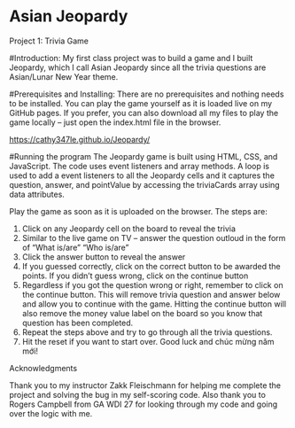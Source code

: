 # Asian Jeopardy
Project 1: Trivia Game

#Introduction: 
My first class project was to build a game and I built Jeopardy, which I call Asian Jeopardy since all the trivia questions are Asian/Lunar New Year theme. 

#Prerequisites and Installing: 
There are no prerequisites and nothing needs to be installed.  You can play the game yourself as it is loaded live on my GitHub pages. If you prefer, you can also download all my files to play the game locally – just open the index.html file in the browser. 

https://cathy347le.github.io/Jeopardy/


#Running the program
The Jeopardy game is built using HTML, CSS, and JavaScript. The code uses event listeners and array methods. A loop is used to add a event listeners to all the Jeopardy cells and it captures the question, answer, and pointValue by accessing the triviaCards array using data attributes. 


Play the game as soon as it is uploaded on the browser. The steps are:

1.	Click on any Jeopardy cell on the board to reveal the trivia 
2.	Similar to the live game on TV – answer the question outloud in the form of “What is/are” “Who is/are” 
3.	Click the answer button to reveal the answer
4.	If you guessed correctly, click on the correct button to be awarded the points. If you didn’t guess wrong, click on the continue button 
5.	Regardless if you got the question wrong or right, remember to click on the continue button. This will remove trivia question and answer below and allow you to continue with the game. Hitting the continue button will also remove the money value label on the board so you know that question has been completed. 
6.	Repeat the steps above and try to go through all the trivia questions.
7.	Hit the reset if you want to start over. Good luck and chúc mừng năm mới! 


Acknowledgments

Thank you to my instructor Zakk Fleischmann for helping me complete the project and solving the bug in my self-scoring code. Also thank you to Rogers Campbell from GA WDI 27 for looking through my code and going over the logic with me. 


